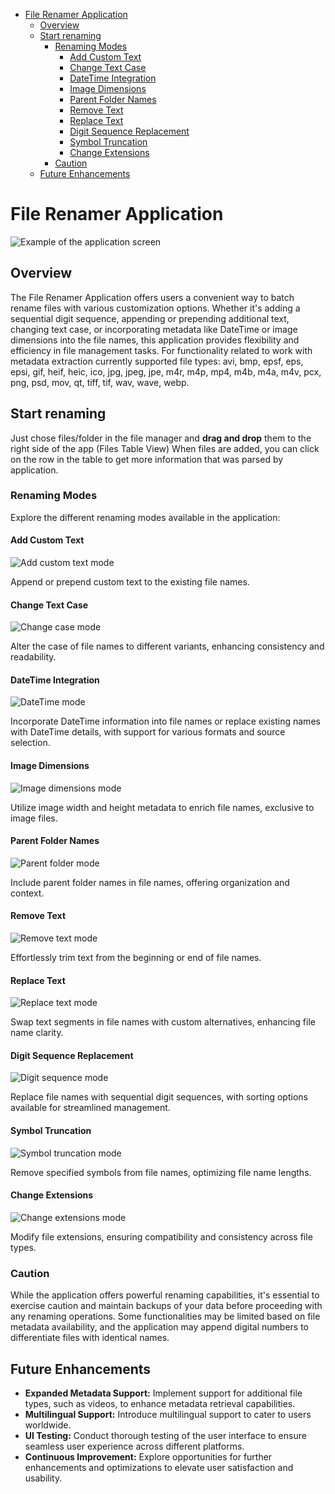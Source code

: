 <!-- TOC -->
* [File Renamer Application](#file-renamer-application)
  * [Overview](#overview)
  * [Start renaming](#start-renaming)
    * [Renaming Modes](#renaming-modes)
      * [Add Custom Text](#add-custom-text)
      * [Change Text Case](#change-text-case)
      * [DateTime Integration](#datetime-integration)
      * [Image Dimensions](#image-dimensions)
      * [Parent Folder Names](#parent-folder-names)
      * [Remove Text](#remove-text)
      * [Replace Text](#replace-text)
      * [Digit Sequence Replacement](#digit-sequence-replacement)
      * [Symbol Truncation](#symbol-truncation)
      * [Change Extensions](#change-extensions)
    * [Caution](#caution)
  * [Future Enhancements](#future-enhancements)
<!-- TOC -->
# File Renamer Application

![Example of the application screen](app_screen_example_1.png)

## Overview

The File Renamer Application offers users a convenient way to batch rename files with various customization options. Whether it's adding a sequential digit sequence, appending or prepending additional text, changing text case, or incorporating metadata like DateTime or image dimensions into the file names, this application provides flexibility and efficiency in file management tasks.
For functionality related to work with metadata extraction currently supported file types: avi, bmp, epsf, eps, epsi, gif, heif, heic, ico, jpg, jpeg, jpe, m4r, m4p, mp4, m4b, m4a, m4v, pcx, png, psd, mov, qt, tiff, tif, wav, wave, webp.

## Start renaming

Just chose files/folder in the file manager and **drag and drop** them to the right side of the app (Files Table View)
When files are added, you can click on the row in the table to get more information that was parsed by application.

### Renaming Modes

Explore the different renaming modes available in the application:

#### Add Custom Text

![Add custom text mode](1_add_custom.png)

Append or prepend custom text to the existing file names.

#### Change Text Case

![Change case mode](2_change_case.png)

Alter the case of file names to different variants, enhancing consistency and readability.

#### DateTime Integration

![DateTime mode](3_date_time.png)

Incorporate DateTime information into file names or replace existing names with DateTime details, with support for various formats and source selection.

#### Image Dimensions

![Image dimensions mode](4_img_dimensions.png)

Utilize image width and height metadata to enrich file names, exclusive to image files.

#### Parent Folder Names

![Parent folder mode](5_parents.png)

Include parent folder names in file names, offering organization and context.

#### Remove Text

![Remove text mode](6_remove.png)

Effortlessly trim text from the beginning or end of file names.

#### Replace Text

![Replace text mode](7_replace.png)

Swap text segments in file names with custom alternatives, enhancing file name clarity.

#### Digit Sequence Replacement

![Digit sequence mode](8_seq.png)

Replace file names with sequential digit sequences, with sorting options available for streamlined management.

#### Symbol Truncation

![Symbol truncation mode](9_truncate.png)

Remove specified symbols from file names, optimizing file name lengths.

#### Change Extensions

![Change extensions mode](10_ext_change.png)

Modify file extensions, ensuring compatibility and consistency across file types.

### Caution

While the application offers powerful renaming capabilities, it's essential to exercise caution and maintain backups of your data before proceeding with any renaming operations. Some functionalities may be limited based on file metadata availability, and the application may append digital numbers to differentiate files with identical names.

## Future Enhancements

- **Expanded Metadata Support:** Implement support for additional file types, such as videos, to enhance metadata retrieval capabilities.
- **Multilingual Support:** Introduce multilingual support to cater to users worldwide.
- **UI Testing:** Conduct thorough testing of the user interface to ensure seamless user experience across different platforms.
- **Continuous Improvement:** Explore opportunities for further enhancements and optimizations to elevate user satisfaction and usability.
